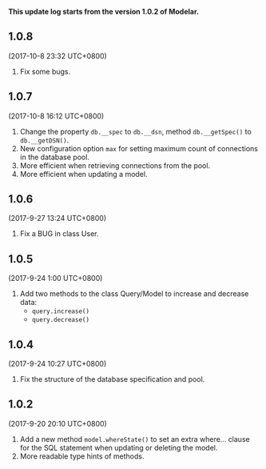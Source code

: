 **This update log starts from the version 1.0.2 of Modelar.**

## 1.0.8

(2017-10-8 23:32 UTC+0800)

1. Fix some bugs.

## 1.0.7

(2017-10-8 16:12 UTC+0800)

1. Change the property `db.__spec` to `db.__dsn`, method `db.__getSpec()` to 
    `db.__getDSN()`.
2. New configuration option `max` for setting maximum count of connections in 
    the database pool.
3. More efficient when retrieving connections from the pool.
4. More efficient when updating a model.

## 1.0.6

(2017-9-27 13:24 UTC+0800)

1. Fix a BUG in class User.

## 1.0.5

(2017-9-24 1:00 UTC+0800)

1. Add two methods to the class Query/Model to increase and decrease data:
    - `query.increase()`
    - `query.decrease()`

## 1.0.4

(2017-9-24 10:27 UTC+0800)

1. Fix the structure of the database specification and pool.

## 1.0.2 

(2017-9-20 20:10 UTC+0800)

1. Add a new method `model.whereState()` to set an extra where... clause for 
    the SQL statement when updating or deleting the model.
2. More readable type hints of methods.